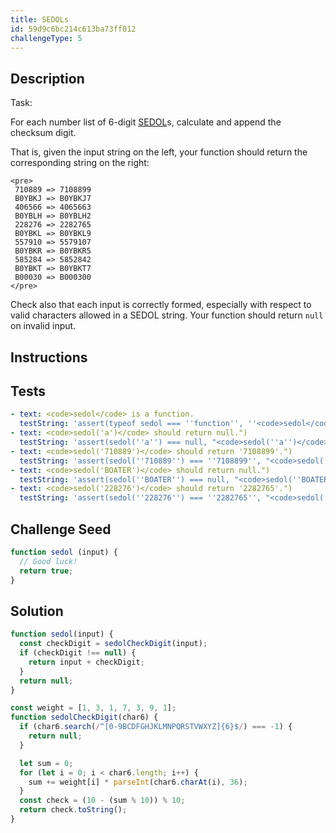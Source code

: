 ```yaml
---
title: SEDOLs
id: 59d9c6bc214c613ba73ff012
challengeType: 5
---
```


## Description
<section id='description'>
    Task:

  <p>
    For each number list of 6-digit 
    <a href="https://en.wikipedia.org/wiki/SEDOL" title="wp: SEDOL">SEDOL</a>s,
    calculate and append the checksum digit.
  </p>

  <p>
    That is, given the input string on the left, your function should return the
    corresponding string on the right:
  </p>

    <pre>
     710889 => 7108899
     B0YBKJ => B0YBKJ7
     406566 => 4065663
     B0YBLH => B0YBLH2
     228276 => 2282765
     B0YBKL => B0YBKL9
     557910 => 5579107
     B0YBKR => B0YBKR5
     585284 => 5852842
     B0YBKT => B0YBKT7
     B00030 => B000300
    </pre>

  <p>
    Check also that each input is correctly formed, especially
    with respect to valid characters allowed in a SEDOL string. Your function
    should return <code>null</code> on invalid input.
  </p>
</section>

## Instructions
<section id='instructions'>

</section>

## Tests
<section id='tests'>

```yml
- text: <code>sedol</code> is a function.
  testString: 'assert(typeof sedol === ''function'', ''<code>sedol</code> is a function.'');'
- text: <code>sedol('a')</code> should return null.")
  testString: 'assert(sedol(''a'') === null, "<code>sedol(''a'')</code> should return null.");'
- text: <code>sedol('710889')</code> should return '7108899'.")
  testString: 'assert(sedol(''710889'') === ''7108899'', "<code>sedol(''710889'')</code> should return ''7108899''.");'
- text: <code>sedol('BOATER')</code> should return null.")
  testString: 'assert(sedol(''BOATER'') === null, "<code>sedol(''BOATER'')</code> should return null.");'
- text: <code>sedol('228276')</code> should return '2282765'.")
  testString: 'assert(sedol(''228276'') === ''2282765'', "<code>sedol(''228276'')</code> should return ''2282765''.");'

```

</section>

## Challenge Seed
<section id='challengeSeed'>

<div id='js-seed'>

```js
function sedol (input) {
  // Good luck!
  return true;
}
```

</div>



</section>

## Solution
<section id='solution'>


```js
function sedol(input) {
  const checkDigit = sedolCheckDigit(input);
  if (checkDigit !== null) {
    return input + checkDigit;
  }
  return null;
}

const weight = [1, 3, 1, 7, 3, 9, 1];
function sedolCheckDigit(char6) {
  if (char6.search(/^[0-9BCDFGHJKLMNPQRSTVWXYZ]{6}$/) === -1) {
    return null;
  }

  let sum = 0;
  for (let i = 0; i < char6.length; i++) {
    sum += weight[i] * parseInt(char6.charAt(i), 36);
  }
  const check = (10 - (sum % 10)) % 10;
  return check.toString();
}

```

</section>
